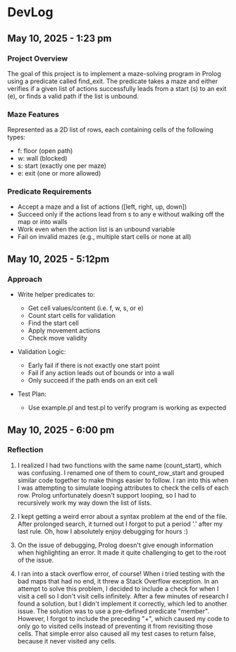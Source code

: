 # DevLog
## May 10, 2025 - 1:23 pm
### Project Overview
The goal of this project is to implement a maze-solving program in Prolog using a predicate called find_exit. The predicate takes a maze and either verifies if a given list of actions successfully leads from a start (s) to an exit (e), or finds a valid path if the list is unbound.

### Maze Features
Represented as a 2D list of rows, each containing cells of the following types:
* f: floor (open path)
* w: wall (blocked)
* s: start (exactly one per maze)
* e: exit (one or more allowed)

### Predicate Requirements
* Accept a maze and a list of actions ([left, right, up, down])
* Succeed only if the actions lead from s to any e without walking off the map or into walls
* Work even when the action list is an unbound variable
* Fail on invalid mazes (e.g., multiple start cells or none at all)


## May 10, 2025 - 5:12pm
### Approach
* Write helper predicates to:
  * Get cell values/content (i.e. f, w, s, or e)
  * Count start cells for validation
  * Find the start cell 
  * Apply movement actions
  * Check move validity
 
* Validation Logic:
  * Early fail if there is not exactly one start point
  * Fail if any action leads out of bounds or into a wall
  * Only succeed if the path ends on an exit cell
 
* Test Plan:
  * Use example.pl and test.pl to verify program is working as expected

 
## May 10, 2025 - 6:00 pm 
### Reflection
1. I realized I had two functions with the same name (count_start), which was confusing. I renamed one of them to count_row_start and grouped similar code together to make things easier to follow. I ran into this when I was attempting to simulate looping attributes to check the cells of each row. Prolog unfortunately doesn't support looping, so I had to recursively work my way down the list of lists.

2. I kept getting a weird error about a syntax problem at the end of the file. After prolonged search, it turned out I forgot to put a period '.' after my last rule. Oh, how I absolutely enjoy debugging for hours :)

3.  On the issue of debugging, Prolog doesn't give enough information when highlighting an error. It made it quite challenging to get to the root of the issue.

4.  I ran into a stack overflow error, of course! When i tried testing with the bad maps that had no end, it threw a Stack Overflow exception. In an attempt to solve this problem, I decided to include a check for when I visit a cell so I don't visit cells infinitely. After a few minutes of research I found a solution, but I didn't implement it correctly, which led to another issue. The solution was to use a pre-defined predicate "member". However, I forgot to include the preceding "\+", which caused my code to only go to visited cells instead of preventing it from revisiting those cells. That simple error also caused all my test cases to return false, because it never visited any cells.

